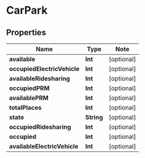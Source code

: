 
# CarPark

## Properties

Name | Type | Note
---- | ---- | ----
**available** | **Int** | [optional] 
**occupiedElectricVehicle** | **Int** | [optional] 
**availableRidesharing** | **Int** | [optional] 
**occupiedPRM** | **Int** | [optional] 
**availablePRM** | **Int** | [optional] 
**totalPlaces** | **Int** | [optional] 
**state** | **String** | [optional] 
**occupiedRidesharing** | **Int** | [optional] 
**occupied** | **Int** | [optional] 
**availableElectricVehicle** | **Int** | [optional] 

